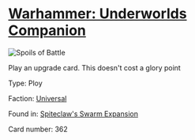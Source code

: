 # [Warhammer: Underworlds Companion](https://guidokessels.github.io/wh-underworlds)

  

![Spoils of Battle](https://warhammerunderworlds.com/wp-content/uploads/sites/6/2018/02/362_ENG.png)

Play an upgrade card. This doesn't cost a glory point

Type: Ploy

Faction: [Universal](https://guidokessels.github.io/wh-underworlds/factions/universal.md)

Found in: [Spiteclaw's Swarm Expansion](https://guidokessels.github.io/wh-underworlds/locations/spiteclaws-swarm-expansion.md)

Card number: 362
